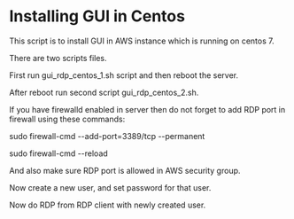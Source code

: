 # Installing GUI in Centos

This script is to install GUI in AWS instance which is running on centos 7.

There are two scripts files.

First run gui_rdp_centos_1.sh script and then reboot the server.

After reboot run second script gui_rdp_centos_2.sh.

If you have firewalld enabled in server then do not forget to add RDP port in firewall using these commands:

sudo firewall-cmd --add-port=3389/tcp --permanent

sudo firewall-cmd --reload

And also make sure RDP port is allowed in AWS security group.

Now create a new user, and set password for that user.

Now do RDP from RDP client with newly created user.
